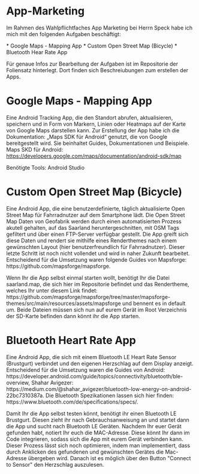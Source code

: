 # App-Marketing
<p>
Im Rahmen des Wahlpflichtfaches App Marketing bei Herrn Speck habe ich mich mit den folgenden Aufgaben beschäftigt:
  </p>
  <p>
  * Google Maps - Mapping App
  * Custom Open Street Map (Bicycle)
  * Bluetooth Hear Rate App
  </p>
<p>
  Für genaue Infos zur Bearbeitung der Aufgaben ist im Repositorie der Foliensatz hinterlegt. Dort finden sich Beschreiubungen zum erstellen der Apps.
  </p>



# Google Maps - Mapping App

Eine Android Tracking App, die den Standort abrufen, aktualisieren, speichern und in Form von Markern, Linien oder Heatmaps auf der Karte von Google Maps darstellen kann.
Zur Erstellung der App habe ich die Dokumentation: „Maps SDK für Android“ genutzt, die von Google bereitgestellt wird.
Sie beinhaltet Guides, Dokumentationen und Beispiele.
Maps SKD für Android: https://developers.google.com/maps/documentation/android-sdk/map

Benötigte Tools: Android Studio

# Custom Open Street Map (Bicycle)
<p>
Eine Android App, die eine benutzerdefinierte, täglich aktualisierte Open Street Map für Fahrradnutzer auf dem Smartphone lädt. Die Open Street Map Daten von Geofabrik werden durch einen automatisierten Prozess akutell gehalten, auf das Saarland heruntergeschnitten, mit OSM Tags gefiltert und über einen FTP-Server verfügbar gestellt. Die App greift sich diese Daten und rendert sie mithilfe eines Renderthemes nach einem gewünschten Layout (hier benutzerfreundlich für Fahrradnutzer). Dieser letzte Schritt ist noch nicht vollendet und wird in naher Zukunft bearbeitet. Entscheidend für die Umsetzung waren folgende Guides von Mapsforge: https://github.com/mapsforge/mapsforge. </p> <p> Wenn Ihr die App selbst einmal starten wollt, benötigt Ihr die Datei saarland.map, die sich hier im Repositorie befindet und das Rendertheme, welches Ihr unter diesem Link findet: https://github.com/mapsforge/mapsforge/tree/master/mapsforge-themes/src/main/resources/assets/mapsforge und bennent es in default um. Beide Dateien müssen sich nun auf eurem Gerät im Root Verzeichnis der SD-Karte befinden dann könnt ihr die App starten. 
</p>  

# Bluetooth Heart Rate App
<p>
Eine Android App, die sich mit einem Bluetooth LE Heart Rate Sensor (Brustgurt) verbindet und den eigenen Herzschlag auf dem Display anzeigt.
Entscheidend für die Umsetzung waren die Guides von Android: https://developer.android.com/guide/topics/connectivity/bluetooth/ble-overview, Shahar Avigezer: https://medium.com/@shahar_avigezer/bluetooth-low-energy-on-android-22bc7310387a. Die Bluetooth Spezikationen lassen sich hier finden: https://www.bluetooth.com/de/specifications/specs/. </p>
<p>
Damit Ihr die App selbst testen könnt, benötigt ihr einen Bluetooth LE Brustgurt. Diesen zieht ihr nach Gebrauchsanweisung an und startet dann die App und sucht nach Bluetooth LE Geräten. Nachdem Ihr euer Gerät gefunden habt, notiert Ihr euch die MAC-Adresse. Diese könnt Ihr dann im Code integrieren, sodass sich die App mit eurem Gerät verbinden kann. Dieser Prozess lässt sich noch optimieren, indem man implementiert, dass durch Anklicken des gefundenen und gewünschten Gerätes die Mac-Adresse übergeben wird. Danach ist es möglich über den Button "Connect to Sensor" den Herzschlag auszulesen.
  </p>
